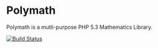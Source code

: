 Polymath
========
 
Polymath is a mutli-purpose PHP 5.3 Mathematics Library. 
 
[![Build Status](https://secure.travis-ci.org/sanderblue/polymath.png?branch=master)](http://travis-ci.org/sanderblue/polymath)

